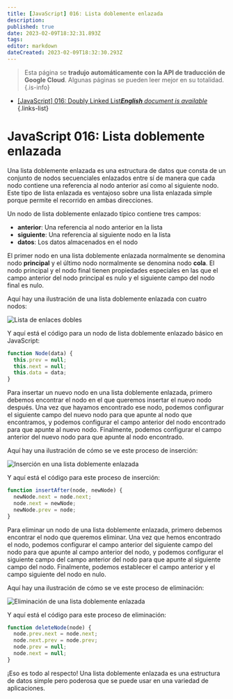 ```yaml
---
title: [JavaScript] 016: Lista doblemente enlazada
description: 
published: true
date: 2023-02-09T18:32:31.893Z
tags: 
editor: markdown
dateCreated: 2023-02-09T18:32:30.293Z
---
```


> Esta página se **tradujo automáticamente con la API de traducción de Google Cloud**.
Algunas páginas se pueden leer mejor en su totalidad.{.is-info}



- [[JavaScript] 016: Doubly Linked List***English** document is available*](/en/Knowledge-base/Algorithm/javascript-016-doubly-linked-list)
{.links-list}


# JavaScript 016: Lista doblemente enlazada

Una lista doblemente enlazada es una estructura de datos que consta de un conjunto de nodos secuenciales enlazados entre sí de manera que cada nodo contiene una referencia al nodo anterior así como al siguiente nodo. Este tipo de lista enlazada es ventajoso sobre una lista enlazada simple porque permite el recorrido en ambas direcciones.

Un nodo de lista doblemente enlazado típico contiene tres campos:

- **anterior**: Una referencia al nodo anterior en la lista
- **siguiente**: Una referencia al siguiente nodo en la lista
- **datos**: Los datos almacenados en el nodo

El primer nodo en una lista doblemente enlazada normalmente se denomina nodo **principal** y el último nodo normalmente se denomina nodo **cola**. El nodo principal y el nodo final tienen propiedades especiales en las que el campo anterior del nodo principal es nulo y el siguiente campo del nodo final es nulo.

Aquí hay una ilustración de una lista doblemente enlazada con cuatro nodos:

![Lista de enlaces dobles](https://i.imgur.com/eLzWqlN.png)

Y aquí está el código para un nodo de lista doblemente enlazado básico en JavaScript:

```javascript
function Node(data) {
  this.prev = null;
  this.next = null;
  this.data = data;
}
```

Para insertar un nuevo nodo en una lista doblemente enlazada, primero debemos encontrar el nodo en el que queremos insertar el nuevo nodo después. Una vez que hayamos encontrado ese nodo, podemos configurar el siguiente campo del nuevo nodo para que apunte al nodo que encontramos, y podemos configurar el campo anterior del nodo encontrado para que apunte al nuevo nodo. Finalmente, podemos configurar el campo anterior del nuevo nodo para que apunte al nodo encontrado.

Aquí hay una ilustración de cómo se ve este proceso de inserción:

![Inserción en una lista doblemente enlazada](https://i.imgur.com/TGiukgD.png)

Y aquí está el código para este proceso de inserción:

```javascript
function insertAfter(node, newNode) {
  newNode.next = node.next;
  node.next = newNode;
  newNode.prev = node;
}
```

Para eliminar un nodo de una lista doblemente enlazada, primero debemos encontrar el nodo que queremos eliminar. Una vez que hemos encontrado el nodo, podemos configurar el campo anterior del siguiente campo del nodo para que apunte al campo anterior del nodo, y podemos configurar el siguiente campo del campo anterior del nodo para que apunte al siguiente campo del nodo. Finalmente, podemos establecer el campo anterior y el campo siguiente del nodo en nulo.

Aquí hay una ilustración de cómo se ve este proceso de eliminación:

![Eliminación de una lista doblemente enlazada](https://i.imgur.com/FgxLbNv.png)

Y aquí está el código para este proceso de eliminación:

```javascript
function deleteNode(node) {
  node.prev.next = node.next;
  node.next.prev = node.prev;
  node.prev = null;
  node.next = null;
}
```

¡Eso es todo al respecto! Una lista doblemente enlazada es una estructura de datos simple pero poderosa que se puede usar en una variedad de aplicaciones.